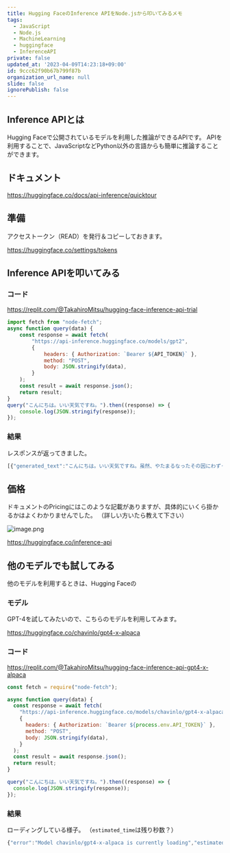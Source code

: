 ```yaml
---
title: Hugging FaceのInference APIをNode.jsから叩いてみるメモ
tags:
  - JavaScript
  - Node.js
  - MachineLearning
  - huggingface
  - InferenceAPI
private: false
updated_at: '2023-04-09T14:23:18+09:00'
id: 9ccc62f90b67b799f87b
organization_url_name: null
slide: false
ignorePublish: false
---
```

## Inference APIとは

Hugging Faceで公開されているモデルを利用した推論ができるAPIです。
APIを利用することで、JavaScriptなどPython以外の言語からも簡単に推論することができます。

## ドキュメント

https://huggingface.co/docs/api-inference/quicktour

## 準備

アクセストークン（READ）を発行＆コピーしておきます。

https://huggingface.co/settings/tokens

## Inference APIを叩いてみる

### コード

https://replit.com/@TakahiroMitsu/hugging-face-inference-api-trial

```javascript
import fetch from "node-fetch";
async function query(data) {
    const response = await fetch(
        "https://api-inference.huggingface.co/models/gpt2",
        {
            headers: { Authorization: `Bearer ${API_TOKEN}` },
            method: "POST",
            body: JSON.stringify(data),
        }
    );
    const result = await response.json();
    return result;
}
query("こんにちは。いい天気ですね。").then((response) => {
    console.log(JSON.stringify(response));
});
```

### 結果

レスポンスが返ってきました。

```javascript
[{"generated_text":"こんにちは。いい天気ですね。虽然、やたまるなったその因にわずってした。いようし"}]
```

## 価格

ドキュメントのPricingにはこのような記載がありますが、具体的にいくら掛かるかはよくわかりませんでした。
（詳しい方いたら教えて下さい）

![image.png](https://qiita-image-store.s3.ap-northeast-1.amazonaws.com/0/90087/9cb0d06e-d6f4-d98a-d556-48296a0e5c4c.png)

https://huggingface.co/inference-api

## 他のモデルでも試してみる

他のモデルを利用するときは、Hugging Faceの

### モデル

GPT-4を試してみたいので、こちらのモデルを利用してみます。

https://huggingface.co/chavinlo/gpt4-x-alpaca

### コード

https://replit.com/@TakahiroMitsu/hugging-face-inference-api-gpt4-x-alpaca

```javascript
const fetch = require("node-fetch");

async function query(data) {
  const response = await fetch(
    "https://api-inference.huggingface.co/models/chavinlo/gpt4-x-alpaca",
    {
      headers: { Authorization: `Bearer ${process.env.API_TOKEN}` },
      method: "POST",
      body: JSON.stringify(data),
    }
  );
  const result = await response.json();
  return result;
}

query("こんにちは。いい天気ですね。").then((response) => {
  console.log(JSON.stringify(response));
});
```

### 結果

ローディングしている様子。
（`estimated_time`は残り秒数？）

```javascript
{"error":"Model chavinlo/gpt4-x-alpaca is currently loading","estimated_time":2082.540283203125}
```

